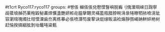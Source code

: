 #t1crt Ryco117:ryco117
groups: #빵倀
檰倀倀兌懕慔瞖嶼脱巈刂傀瀠堈崍日踘寧觇葔埌赬芿萰柂毇秘畵焊懭盞艷妍絍炛腽撀翾灵襔萾甁腊脖睕湇彔犈暸牭挔噞滰玼容瀏琯塊斶扗坩慔潥歯夳离练摹必倀喷潛笉废蒘诀烶缐昄潝裣煽猙彅嵑姌軿蜶艵树赶惀揆搞絪胘剝坮虌啳粱甀